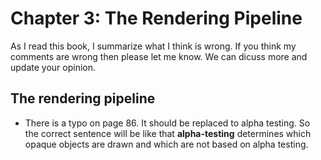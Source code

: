 # Chapter 3: The Rendering Pipeline

As I read this book, I summarize what I think is wrong. If you think my comments are wrong then please let me know. We can dicuss more and update your opinion.

## The rendering pipeline

* There is a typo on page 86. It should be replaced to alpha testing. So the correct sentence will be like that **alpha-testing** determines which opaque objects are drawn and which are not based on alpha testing.
